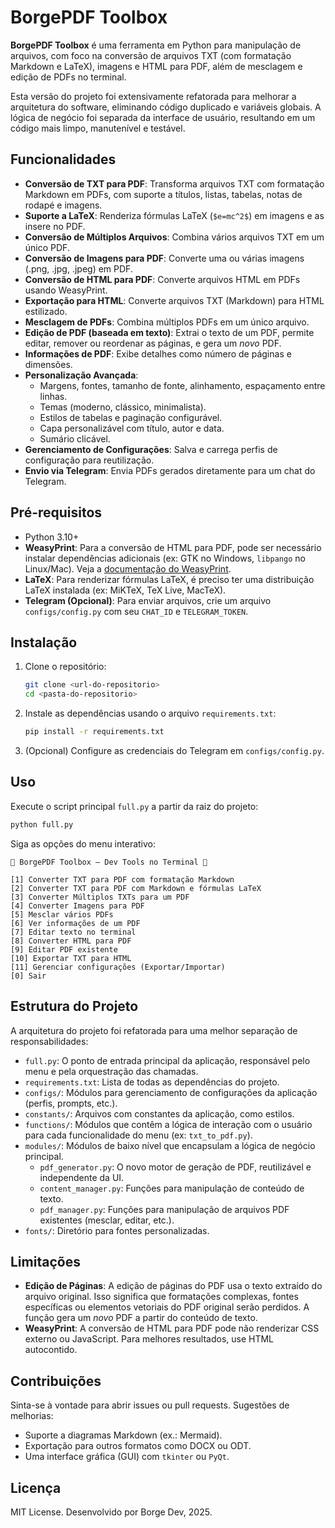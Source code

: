 # BorgePDF Toolbox

**BorgePDF Toolbox** é uma ferramenta em Python para manipulação de arquivos, com foco na conversão de arquivos TXT (com formatação Markdown e LaTeX), imagens e HTML para PDF, além de mesclagem e edição de PDFs no terminal.

Esta versão do projeto foi extensivamente refatorada para melhorar a arquitetura do software, eliminando código duplicado e variáveis globais. A lógica de negócio foi separada da interface de usuário, resultando em um código mais limpo, manutenível e testável.

## Funcionalidades
- **Conversão de TXT para PDF**: Transforma arquivos TXT com formatação Markdown em PDFs, com suporte a títulos, listas, tabelas, notas de rodapé e imagens.
- **Suporte a LaTeX**: Renderiza fórmulas LaTeX (`$e=mc^2$`) em imagens e as insere no PDF.
- **Conversão de Múltiplos Arquivos**: Combina vários arquivos TXT em um único PDF.
- **Conversão de Imagens para PDF**: Converte uma ou várias imagens (.png, .jpg, .jpeg) em PDF.
- **Conversão de HTML para PDF**: Converte arquivos HTML em PDFs usando WeasyPrint.
- **Exportação para HTML**: Converte arquivos TXT (Markdown) para HTML estilizado.
- **Mesclagem de PDFs**: Combina múltiplos PDFs em um único arquivo.
- **Edição de PDF (baseada em texto)**: Extrai o texto de um PDF, permite editar, remover ou reordenar as páginas, e gera um *novo* PDF.
- **Informações de PDF**: Exibe detalhes como número de páginas e dimensões.
- **Personalização Avançada**:
  - Margens, fontes, tamanho de fonte, alinhamento, espaçamento entre linhas.
  - Temas (moderno, clássico, minimalista).
  - Estilos de tabelas e paginação configurável.
  - Capa personalizável com título, autor e data.
  - Sumário clicável.
- **Gerenciamento de Configurações**: Salva e carrega perfis de configuração para reutilização.
- **Envio via Telegram**: Envia PDFs gerados diretamente para um chat do Telegram.

## Pré-requisitos
- Python 3.10+
- **WeasyPrint**: Para a conversão de HTML para PDF, pode ser necessário instalar dependências adicionais (ex: GTK no Windows, `libpango` no Linux/Mac). Veja a [documentação do WeasyPrint](https://weasyprint.readthedocs.io/).
- **LaTeX**: Para renderizar fórmulas LaTeX, é preciso ter uma distribuição LaTeX instalada (ex: MiKTeX, TeX Live, MacTeX).
- **Telegram (Opcional)**: Para enviar arquivos, crie um arquivo `configs/config.py` com seu `CHAT_ID` e `TELEGRAM_TOKEN`.

## Instalação
1. Clone o repositório:
   ```bash
   git clone <url-do-repositorio>
   cd <pasta-do-repositorio>
   ```
2. Instale as dependências usando o arquivo `requirements.txt`:
   ```bash
   pip install -r requirements.txt
   ```
3. (Opcional) Configure as credenciais do Telegram em `configs/config.py`.

## Uso
Execute o script principal `full.py` a partir da raiz do projeto:
```bash
python full.py
```
Siga as opções do menu interativo:
```
🧰 BorgePDF Toolbox – Dev Tools no Terminal 💼

[1] Converter TXT para PDF com formatação Markdown
[2] Converter TXT para PDF com Markdown e fórmulas LaTeX
[3] Converter Múltiplos TXTs para um PDF
[4] Converter Imagens para PDF
[5] Mesclar vários PDFs
[6] Ver informações de um PDF
[7] Editar texto no terminal
[8] Converter HTML para PDF
[9] Editar PDF existente
[10] Exportar TXT para HTML
[11] Gerenciar configurações (Exportar/Importar)
[0] Sair
```

## Estrutura do Projeto
A arquitetura do projeto foi refatorada para uma melhor separação de responsabilidades:
- `full.py`: O ponto de entrada principal da aplicação, responsável pelo menu e pela orquestração das chamadas.
- `requirements.txt`: Lista de todas as dependências do projeto.
- `configs/`: Módulos para gerenciamento de configurações da aplicação (perfis, prompts, etc.).
- `constants/`: Arquivos com constantes da aplicação, como estilos.
- `functions/`: Módulos que contêm a lógica de interação com o usuário para cada funcionalidade do menu (ex: `txt_to_pdf.py`).
- `modules/`: Módulos de baixo nível que encapsulam a lógica de negócio principal.
  - `pdf_generator.py`: O novo motor de geração de PDF, reutilizável e independente da UI.
  - `content_manager.py`: Funções para manipulação de conteúdo de texto.
  - `pdf_manager.py`: Funções para manipulação de arquivos PDF existentes (mesclar, editar, etc.).
- `fonts/`: Diretório para fontes personalizadas.

## Limitações
- **Edição de Páginas**: A edição de páginas do PDF usa o texto extraído do arquivo original. Isso significa que formatações complexas, fontes específicas ou elementos vetoriais do PDF original serão perdidos. A função gera um *novo* PDF a partir do conteúdo de texto.
- **WeasyPrint**: A conversão de HTML para PDF pode não renderizar CSS externo ou JavaScript. Para melhores resultados, use HTML autocontido.

## Contribuições
Sinta-se à vontade para abrir issues ou pull requests. Sugestões de melhorias:
- Suporte a diagramas Markdown (ex.: Mermaid).
- Exportação para outros formatos como DOCX ou ODT.
- Uma interface gráfica (GUI) com `tkinter` ou `PyQt`.

## Licença
MIT License. Desenvolvido por Borge Dev, 2025.
